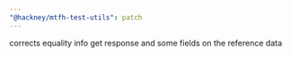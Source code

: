 ```yaml
---
"@hackney/mtfh-test-utils": patch
---
```


corrects equality info get response and some fields on the reference data
